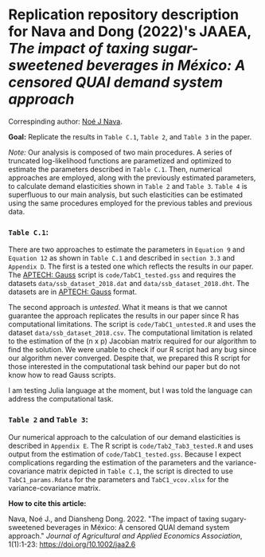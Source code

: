 # Replication repository description for Nava and Dong (2022)'s JAAEA, *The impact of taxing sugar-sweetened beverages in México: A censored QUAI demand system approach*

Correspinding author: [Noé J Nava](noe.nava@usda.gov).

**Goal:** Replicate the results in `Table C.1`, `Table 2`, and `Table 3` in the paper. 

*Note:* Our analysis is composed of two main procedures. A series of truncated log-likelihood functions are parametized and optimized to estimate the parameters described in `Table C.1`. Then, numerical approaches are employed, along with the previously estimated parameters, to calculate demand elasticities shown in `Table 2` and `Table 3`. `Table 4` is superfluous to our main analysis, but such elasticities can be estimated using the same procedures employed for the previous tables and previous data.

### `Table C.1`: 

There are two approaches to estimate the parameters in `Equation 9` and `Equation 12` as shown in `Table C.1` and described in `section 3.3` and `Appendix D`. The first is a tested one which reflects the results in our paper. The [APTECH: Gauss](https://www.aptech.com/) script is `code/TabC1_tested.gss` and requires the datasets `data/ssb_dataset_2018.dat` and `data/ssb_dataset_2018.dht`. The datasets are in [APTECH: Gauss](https://www.aptech.com/) format.

The second approach is *untested*. What it means is that we cannot guarantee the approach replicates the results in our paper since R has computational limitations. The script is `code/TabC1_untested.R` and uses the dataset `data/ssb_dataset_2018.csv`. The computational limitation is related to the estimation of the (n x p) Jacobian matrix required for our algorithm to find the solution. We were unable to check if our R script had any bug since our algorithm never converged. Despite that, we prepared this R script for those interested in the computational task behind our paper but do not know how to read Gauss scripts.

I am testing Julia language at the moment, but I was told the language can address the computational task.

### `Table 2` and `Table 3`:

Our numerical approach to the calculation of our demand elasticities is described in `Appendix E`. The R script is `code/Tab2_Tab3_tested.R` and uses output from the estimation of `code/TabC1_tested.gss`. Because I expect complications regarding the estimation of the parameters and the variance-covariance matrix depicted in `Table C.1`, the script is directed to use `TabC1_params.Rdata` for the parameters and `TabC1_vcov.xlsx` for the variance-covariance matrix.

**How to cite this article:**

Nava, Noé J., and Diansheng Dong. 2022. "The impact of taxing sugary-sweetened beverages in México: A censored QUAI demand system approach." *Journal of Agricultural and Applied Economics Association*, 1(1):1-23: https://doi.org/10.1002/jaa2.6

